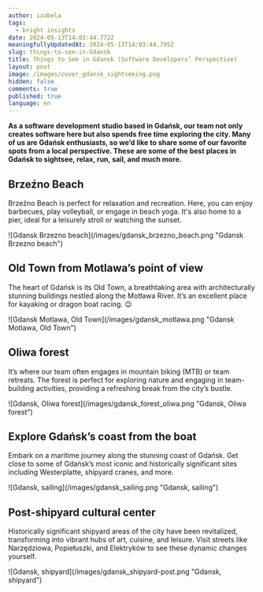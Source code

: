 ```yaml
---
author: izabela
tags:
  - bright insights
date: 2024-05-13T14:03:44.772Z
meaningfullyUpdatedAt: 2024-05-13T14:03:44.795Z
slug: things-to-see-in-Gdansk
title: Things to See in Gdansk (Software Developers’ Perspective)
layout: post
image: /images/cover_gdansk_sightseeing.png
hidden: false
comments: true
published: true
language: en
---
```

**As a software development studio based in Gdańsk, our team not only creates software here but also spends free time exploring the city. Many of us are Gdańsk enthusiasts, so we’d like to share some of our favorite spots from a local perspective. These are some of the best places in Gdańsk to sightsee, relax, run, sail, and much more.**

## Brzeźno Beach

Brzeźno Beach is perfect for relaxation and recreation. Here, you can enjoy barbecues, play volleyball, or engage in beach yoga. It's also home to a pier, ideal for a leisurely stroll or watching the sunset.

<div className="image">![Gdansk Brzezno beach](/images/gdansk_brzezno_beach.png "Gdansk Brzezno beach")</div>

## Old Town from Motlawa’s point of view

The heart of Gdańsk is its Old Town, a breathtaking area with architecturally stunning buildings nestled along the Motława River. It’s an excellent place for kayaking or dragon boat racing. 😉

<div className="image">![Gdansk Motlawa, Old Town](/images/gdansk_motlawa.png "Gdansk Motlawa, Old Town")</div>

## Oliwa forest

It’s where our team often engages in mountain biking (MTB) or team retreats. The forest is perfect for exploring nature and engaging in team-building activities, providing a refreshing break from the city’s bustle.

<div className="image">![Gdansk, Oliwa forest](/images/gdansk_forest_oliwa.png "Gdansk, Oliwa forest")</div>

## Explore Gdańsk’s coast from the boat

Embark on a maritime journey along the stunning coast of Gdańsk. Get close to some of Gdańsk’s most iconic and historically significant sites including Westerplatte, shipyard cranes, and more.

<div className="image">![Gdansk, sailing](/images/gdansk_sailing.png "Gdansk, sailing")</div>

## Post-shipyard cultural center

Historically significant shipyard areas of the city have been revitalized, transforming into vibrant hubs of art, cuisine, and leisure. Visit streets like Narzędziowa, Popiełuszki, and Elektryków to see these dynamic changes yourself.

<div className="image">![Gdansk, shipyard](/images/gdansk_shipyard-post.png "Gdansk, shipyard")</div>